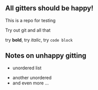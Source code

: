 ## All gitters should be **happy!**

This is a repo for testing

Try out git and all that

try **bold**, try _italic_, try `code block`

## Notes on unhappy gitting

* unordered list
- another unordered
- and even more ...

